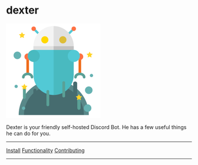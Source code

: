 # dexter

![Dexter](/imgs/dexter_small.png)

Dexter is your friendly self-hosted Discord Bot. He has a few useful things he can do for you.

---

[Install](/docs/install.md)
[Functionality](/docs/functionality.md)
[Contributing](/docs/CONTRIBUTING.md)

---
